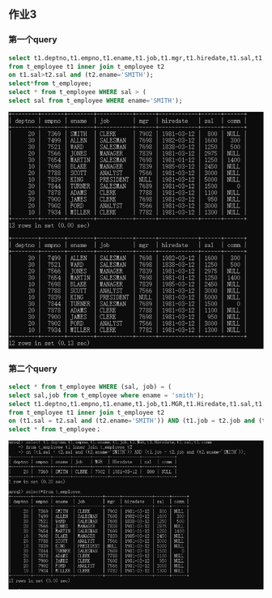 ## 作业3
### 第一个query
```SQL
select t1.deptno,t1.empno,t1.ename,t1.job,t1.mgr,t1.hiredate,t1.sal,t1.comm
from t_employee t1 inner join t_employee t2
on t1.sal>t2.sal and (t2.ename='SMITH');
select*from t_employee;
select * from t_employee WHERE sal > (
select sal from t_employee WHERE ename='SMITH');
```
![](https://github.com/925537059/MySQL-/blob/master/%E5%9B%BE%E7%89%87/30.png?raw=true)
### 第二个query
```SQL
select * from t_employee WHERE (sal, job) = (
select sal,job from t_employee where ename = 'smith');
select t1.deptno,t1.empno,t1.ename,t1.job,t1.MGR,t1.Hiredate,t1.sal,t1.comm
from t_employee t1 inner join t_employee t2
on (t1.sal = t2.sal and (t2.ename='SMITH')) AND (t1.job = t2.job and (t2.ename='SMITH'));
select * from t_employee；
```
![](https://github.com/925537059/MySQL-/blob/master/%E5%9B%BE%E7%89%87/31.png?raw=true)
